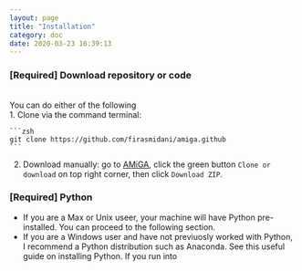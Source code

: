 ```yaml
---
layout: page
title: "Installation"
category: doc
date: 2020-03-23 16:39:13
---
```


### [Required] Download repository or code

<br />
You can do either of the following
<br />
1. Clone via the command terminal:

    ```zsh
    git clone https://github.com/firasmidani/amiga.github
    ```
2. Download manually: go to [AMiGA](/amiga), click the green button ```Clone or download``` on top right corner, then click ```Download ZIP```.

### [Required] Python

* If you are a Max or Unix useer, your machine will have Python pre-installed. You can proceed to the following section.
* If you are a Windows user and have not previuosly worked with Python, I recommend a Python distribution such as Anaconda. See this useful guide on installing Python. If you run into
